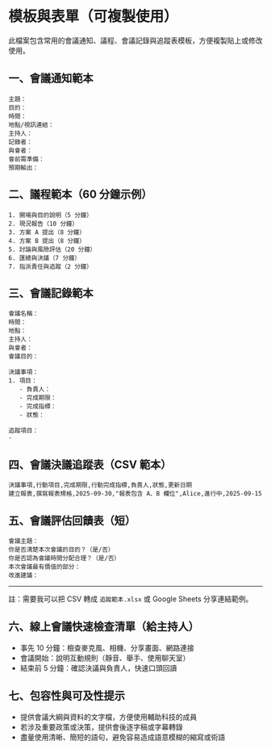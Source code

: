 # 模板與表單（可複製使用）

此檔案包含常用的會議通知、議程、會議記錄與追蹤表模板，方便複製貼上或修改使用。

## 一、會議通知範本
```
主題：
目的：
時間：
地點/視訊連結：
主持人：
記錄者：
與會者：
會前需準備：
預期輸出：
```

## 二、議程範本（60 分鐘示例）
```
1. 開場與目的說明（5 分鐘）
2. 現況報告（10 分鐘）
3. 方案 A 提出（8 分鐘）
4. 方案 B 提出（8 分鐘）
5. 討論與風險評估（20 分鐘）
6. 匯總與決議（7 分鐘）
7. 指派責任與追蹤（2 分鐘）
```

## 三、會議記錄範本
```
會議名稱：
時間：
地點：
主持人：
與會者：
會議目的：

決議事項：
1. 項目：
   - 負責人：
   - 完成期限：
   - 完成指標：
   - 狀態：

追蹤項目：
- 
```

## 四、會議決議追蹤表（CSV 範本）
```
決議事項,行動項目,完成期限,行動完成指標,負責人,狀態,更新日期
建立報表,撰寫報表規格,2025-09-30,"報表包含 A、B 欄位",Alice,進行中,2025-09-15
```

## 五、會議評估回饋表（短）
```
會議主題：
你是否清楚本次會議的目的？（是/否）
你是否認為會議時間分配合理？（是/否）
本次會議最有價值的部分：
改進建議：
```

---

註：需要我可以把 CSV 轉成 `追蹤範本.xlsx` 或 Google Sheets 分享連結範例。

## 六、線上會議快速檢查清單（給主持人）
- 事先 10 分鐘：檢查麥克風、相機、分享畫面、網路連接
- 會議開始：說明互動規則（靜音、舉手、使用聊天室）
- 結束前 5 分鐘：確認決議與負責人，快速口頭回讀

## 七、包容性與可及性提示
- 提供會議大綱與資料的文字檔，方便使用輔助科技的成員
- 若涉及重要政策或決策，提供會後逐字稿或字幕轉錄
- 盡量使用清晰、簡短的語句，避免容易造成語意模糊的縮寫或術語